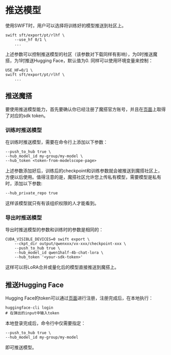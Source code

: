 
# 推送模型

使用SWIFT时，用户可以选择将训练好的模型推送到社区上。

```shell
swift sft/export/pt/rlhf \
    --use_hf 0/1 \
    ...
```

上述参数可以控制推送模型的社区（该参数对下载同样有影响），为0时推送魔搭，为1时推送Hugging Face，默认值为0. 同样可以使用环境变量来控制：
```shell
USE_HF=0/1 \
swift sft/export/pt/rlhf \
    ...
```

## 推送魔搭
要使用推送模型能力，首先要确认你已经注册了魔搭官方账号，并且在[页面](https://www.modelscope.cn/my/myaccesstoken)上取得了对应的sdk token。

### 训练时推送模型

在训练时推送模型，需要在命令行上添加以下参数：
```shell
--push_to_hub true \
--hub_model_id my-group/my-model \
--hub_token <token-from-modelscope-page>
```

上述参数添加好后，训练后的checkpoint和训练参数就会被推送到魔搭社区上，方便以后使用。值得注意的是，魔搭社区允许您上传私有模型，需要模型是私有时，添加以下参数:

```shell
--hub_private_repo true
```

这样该模型就只有有该组织权限的人才能看到。

### 导出时推送模型

导出时推送模型的参数和训练时的参数是相同的：
```shell
CUDA_VISIBLE_DEVICES=0 swift export \
    --ckpt_dir output/qwenxxx/vx-xxx/checkpoint-xxx \
    --push_to_hub true \
    --hub_model_id qwen1half-4b-chat-lora \
    --hub_token '<your-sdk-token>'
```

这样可以将LoRA合并或量化后的模型直接推送到魔搭上。

## 推送Hugging Face

Hugging Face的token可以通过[页面](https://huggingface.co/settings/tokens)进行注册，注册完成后，在本地执行：
```shell
huggingface-cli login
# 在弹出的input中输入token
```

本地登录完成后，命令行中仅需要指定：
```shell
--push_to_hub true \
--hub_model_id my-group/my-model
```
即可推送模型。
